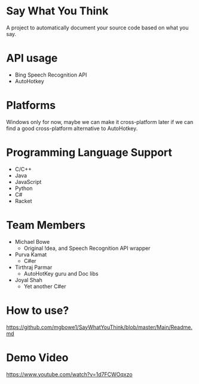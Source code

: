 # Say What You Think

A project to automatically document your source code based on what you say.

# API usage
* Bing Speech Recognition API
* AutoHotkey

# Platforms
Windows only for now, maybe we can make it cross-platform later if we can find a good cross-platform alternative to AutoHotkey.

# Programming Language Support
* C/C++
* Java
* JavaScript
* Python
* C#
* Racket

# Team Members
* Michael Bowe
  - Original !dea, and Speech Recognition API wrapper
* Purva Kamat 
  - C#er
* Tirthraj Parmar 
  - AutoHotKey guru and Doc libs
* Joyal Shah
  - Yet another C#er

# How to use?

https://github.com/mgbowe1/SayWhatYouThink/blob/master/Main/Readme.md

# Demo Video

https://www.youtube.com/watch?v=1d7FCWOqxzo

